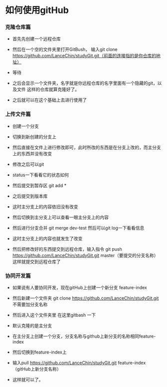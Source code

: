 # 如何使用gitHub

### 克隆仓库篇
- 首先先创建一个远程仓库
- 然后在一个空的文件夹里打开GitBush，
输入git clone https://github.com/LanceChin/studyGit.git（前面的连接指的是你仓库的地址）
- 等待
- 之后会显示一个文件夹，名字就是你远程仓库的名字里面有一个隐藏的git，以及文件
这样的仓库就算克隆好了。

- 之后就可以在这个基础上去进行使用了

### 上传文件篇

- 创建一个分支

- 切换到新创建的分支上

- 然后直接在文件上进行修改即可，此时所改的东西是在分支上改的，而主分支上的东西并没有改变

- 修改之后可以git 

- status一下看看它的状态如何

- 然后提交到暂存区  git add *

- 之后提交到版本库

- 这时主分支上的内容依旧没有改变

- 然后切换到主分支上可以查看一眼主分支上的内容

- 然后进行分支合并 git merge dev-test
然后可以git log一下看看信息
- 这时主分支上的内容也就发生了改变
- 然后把修改好的东西提交到远程仓库，输入指令
git push  https://github.com/LanceChin/studyGit.git  master（要提交的分支名称）
这样就提交到远程仓库了

### 协同开发篇

- 如果说有人要协同开发，现在gitHub上创建一个新分支 feature-index
 
- 然后新建一个文件夹
git clone https://github.com/LanceChin/studyGit.git 不需要加分支名称

- 然后进入这个文件夹里
在这里gitbash 一下

- 默认克隆的是主分支

- 在主分支上创建一个分支，分支名称与github上新分支的名称相同feature-index

- 然后切换到feature-index上

- 输入pull https://github.com/LanceChin/studyGit.git
feature-index（gitHub上新分支名称）

- 这样就可以了。
